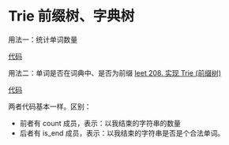 # Trie 前缀树、字典树

用法一：统计单词数量

[代码](code/trie-example.cpp)

用法二：单词是否在词典中、是否为前缀 [leet 208. 实现 Trie (前缀树)](https://leetcode.cn/problems/implement-trie-prefix-tree)

[代码](code/leet-208-trie-impl.cpp)

两者代码基本一样。区别：
- 前者有 count 成员，表示：以我结束的字符串的数量
- 后者有 is_end 成员，表示：以我结束的字符串是否是个合法单词。